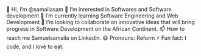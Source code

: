 👋 Hi, I’m @samailasam
👀 I’m interested in Softwares and Software development
🌱 I’m currently learning Software Engineering and Web Development
💞️ I’m looking to collaborate on innovative ideas that will bring progress in Software Development on the African Continent.
📫 How to reach me Samuelsamaila on Linkedin.
😄 Pronouns: Reform
⚡ Fun fact: I code, and I love to eat.
